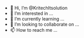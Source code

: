 - 👋 Hi, I’m @KritechItsolution
- 👀 I’m interested in ...
- 🌱 I’m currently learning ...
- 💞️ I’m looking to collaborate on ...
- 📫 How to reach me ...

<!---
KritechItsolution/KritechItsolution is a ✨ special ✨ repository because its `README.md` (this file) appears on your GitHub profile.
You can click the Preview link to take a look at your changes.
--->
